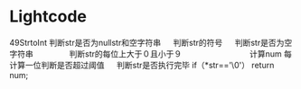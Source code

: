 # Lightcode
49StrtoInt
判断str是否为nullstr和空字符串
　 判断str的符号
　 判断str是否为空字符串
　　　　 判断str的每位上大于０且小于９
　　　　　　　 　计算num
		 每计算一位判断是否超过阈值
　 判断str是否执行完毕 if（*str=='\0'）
  return num;
